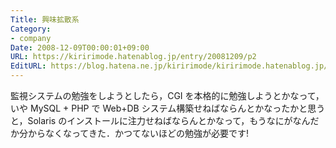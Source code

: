 ```yaml
---
Title: 興味拡散系
Category:
- company
Date: 2008-12-09T00:00:01+09:00
URL: https://kiririmode.hatenablog.jp/entry/20081209/p2
EditURL: https://blog.hatena.ne.jp/kiririmode/kiririmode.hatenablog.jp/atom/entry/8454420450078213788
---
```



監視システムの勉強をしようとしたら，CGI を本格的に勉強しようとかなって，いや MySQL + PHP で Web+DB システム構築せねばならんとかなったかと思うと，Solaris のインストールに注力せねばならんとかなって，もうなにがなんだか分からなくなってきた．かつてないほどの勉強が必要です!
